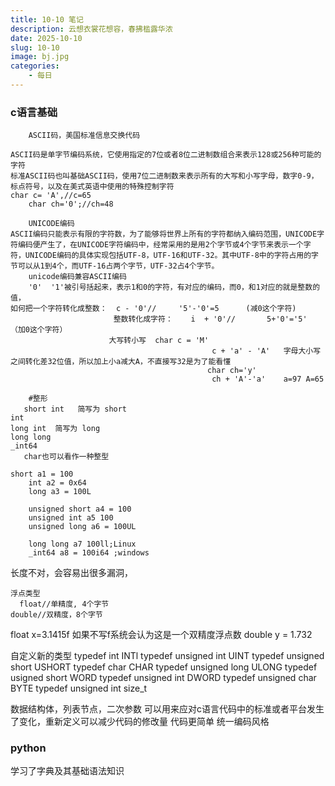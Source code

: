 ```yaml
---
title: 10-10 笔记
description: 云想衣裳花想容，春拂槛露华浓
date: 2025-10-10
slug: 10-10
image: bj.jpg
categories:
    - 每日
---
```

### c语言基础
        ASCII码，美国标准信息交换代码  
  
    ASCII码是单字节编码系统，它使用指定的7位或者8位二进制数组合来表示128或256种可能的字符
    标准ASCII码也叫基础ASCII码，使用7位二进制数来表示所有的大写和小写字母，数字0-9，标点符号，以及在美式英语中使用的特殊控制字符
    char c= 'A',//c=65  
        char ch='0';//ch=48  
  
        UNICODE编码
    ASCII编码只能表示有限的字符数，为了能够将世界上所有的字符都纳入编码范围，UNICODE字符编码便产生了，在UNICODE字符编码中，经常采用的是用2个字节或4个字节来表示一个字符，UNICODE编码的具体实现包括UTF-8，UTF-16和UTF-32。其中UTF-8中的字符占用的字节可以从1到4个，而UTF-16占两个字节，UTF-32占4个字节。
        unicode编码兼容ASCII编码
        '0'  '1'被引号括起来，表示1和0的字符，有对应的编码，而0，和1对应的就是整数的值，
    如何把一个字符转化成整数：  c - '0'//     '5'-'0'=5      (减0这个字符)
                           整数转化成字符：    i  + '0'//       5+'0'='5' （加0这个字符）
                          大写转小写  char c = 'M'
                                                 c + 'a' - 'A'   字母大小写之间转化差32位值，所以加上小a减大A，不直接写32是为了能看懂
                                                char ch='y'
                                                 ch + 'A'-'a'    a=97 A=65
       
        #整形
       short int   简写为 short
    int
    long int  简写为 long
    long long
    _int64
       char也可以看作一种整型 
  
    short a1 = 100
        int a2 = 0x64
        long a3 = 100L
  
        unsigned short a4 = 100
        unsigned int a5 100
        unsigned long a6 = 100UL

        long long a7 100ll;Linux
        _int64 a8 = 100i64 ;windows

长度不对，会容易出很多漏洞，

    浮点类型
      float//单精度, 4个字节
    double//双精度，8个字节

   float x=3.1415f  如果不写f系统会认为这是一个双精度浮点数
   double y = 1.732

   自定义新的类型
typedef int INTl
typedef unsigned int UINT
typedef unsigned short USHORT
typedef char CHAR
typedef unsigned long ULONG
typedef usigned short WORD
typedef unsigned int DWORD
typedef unsigned char BYTE
typedef unsigned int size_t

数据结构体，列表节点，二次参数
可以用来应对c语言代码中的标准或者平台发生了变化，重新定义可以减少代码的修改量
代码更简单
统一编码风格

### python
学习了字典及其基础语法知识
